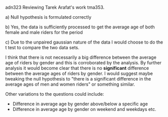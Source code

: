 adn323
Reviewing Tarek Arafat's work tma353.

a) Null hypothesis is formulated correctly

b) Yes, the data is sufficiently processed to get the average age of both female and male riders for the period

c) Due to the unpaired gaussian nature of the data I would choose to do the t test to compare the two data sets.

I think that there is not necessarily a big difference between the average age of riders by gender and this is corroborated by the analysis. By further analysis it would become clear that there is no **significant** difference between the average ages of riders by gender. I would suggest maybe tweaking the null hypothesis to "there is a significant difference in the average ages of men and women riders" or something similar. 

Other variations to the questions could include:
* Difference in average age by gender above/below a specific age
* Difference in average age by gender on weekend and weekdays 
etc.
